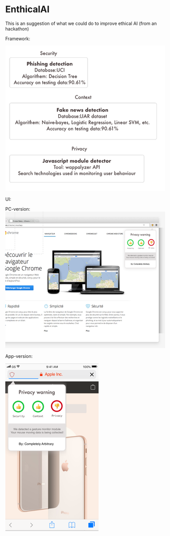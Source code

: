 # EnthicalAI
This is an suggestion of what we could do to improve ethical AI (from an hackathon)

Framework:

<img src="https://github.com/jayingq/EnthicalAI/blob/master/Framework.png" width="518" height="458">


UI:

PC-version:
<img src="https://github.com/jayingq/EnthicalAI/blob/master/Sketch/PC-demo.png" width="528" height="430">


App-version:

<img src="https://github.com/jayingq/EnthicalAI/blob/master/Sketch/App-demo.png" width="294" height="529">

